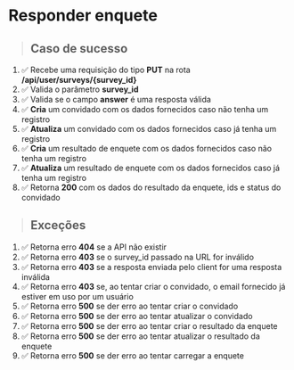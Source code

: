 # Responder enquete

> ## Caso de sucesso

1. ✅ Recebe uma requisição do tipo **PUT** na rota **/api/user/surveys/{survey_id}**
3. ✅ Valida o parâmetro **survey_id**
4. ✅ Valida se o campo **answer** é uma resposta válida
5. ✅ **Cria** um convidado com os dados fornecidos caso não tenha um registro
6. ✅ **Atualiza** um convidado com os dados fornecidos caso já tenha um registro
5. ✅ **Cria** um resultado de enquete com os dados fornecidos caso não tenha um registro
6. ✅ **Atualiza** um resultado de enquete com os dados fornecidos caso já tenha um registro
7. ✅ Retorna **200** com os dados do resultado da enquete, ids e status do convidado

> ## Exceções

1. ✅ Retorna erro **404** se a API não existir
3. ✅ Retorna erro **403** se o survey_id passado na URL for inválido
4. ✅ Retorna erro **403** se a resposta enviada pelo client for uma resposta inválida
5. ✅ Retorna erro **403** se, ao tentar criar o convidado, o email fornecido já estiver em uso por um usuário
5. ✅ Retorna erro **500** se der erro ao tentar criar o convidado
5. ✅ Retorna erro **500** se der erro ao tentar atualizar o convidado
5. ✅ Retorna erro **500** se der erro ao tentar criar o resultado da enquete
6. ✅ Retorna erro **500** se der erro ao tentar atualizar o resultado da enquete
7. ✅ Retorna erro **500** se der erro ao tentar carregar a enquete